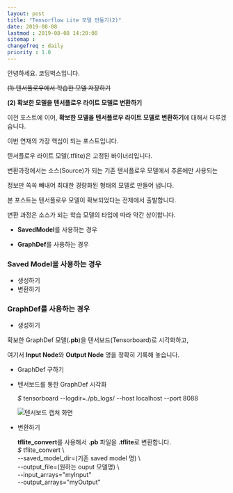 ```yaml
---
layout: post
title: "Tensorflow Lite 모델 만들기(2)"
date: 2019-08-08
lastmod : 2019-08-08 14:20:00
sitemap :
changefreq : daily
priority : 1.0
---
```


안녕하세요. 코딩벅스입니다. 



~~(1) 텐서플로우에서 학습한 모델 저장하기~~

**(2) 확보한 모델을 텐서플로우 라이트 모델로 변환하기**



이전 포스트에 이어,  **확보한 모델을 텐서플로우 라이트 모델로 변환하기**에 대해서 다루겠습니다. 

이번 연재의 가장 핵심이 되는 포스트입니다. 



텐서플로우 라이트 모델(.tflite)은 고정된 바이너리입니다. 

변환과정에서는 소스(Source)가 되는 기존 텐서플로우 모델에서 추론에만 사용되는 

정보만 쏙쏙 빼내어 최대한 경량화된 형태의 모델로 만들어 냅니다. 

본 포스트는 텐서플로우 모델이 확보되었다는 전제에서 출발합니다. 



변환 과정은 소스가 되는 학습 모델의 타입에 따라 약간 상이합니다. 

* **SavedModel**를 사용하는 경우

* **GraphDef**를 사용하는 경우



### Saved Model을 사용하는 경우

* 생성하기
* 변환하기

### GraphDef를 사용하는 경우 

* 생성하기
  

확보한 GraphDef 모델(**.pb**)을 텐서보드(Tensorboard)로 시각화하고, 

여기서 **Input Node**와 **Output Node** 명을 정확히 기록해 놓습니다. 


  * GraphDef 구하기

  * 텐서보드를 통한 GraphDef 시각화

    *$* tensorboard --logdir=./pb_logs/ --host localhost --port 8088

    ![텐서보드 캡쳐 화면](https://t1.daumcdn.net/cfile/tistory/232187485816EB1F31)
  
    
  
* 변환하기
  
  **tflite_convert**를 사용해서 **.pb** 파일을 **.tflite**로 변환합니다.  
  *$* tflite_convert \  
  --saved_model_dir=(기존 saved model 명) \  
  --output_file=(원하는 ouput 모델명) \  
  --input_arrays="myInput"  
  --output_arrays="myOutput"